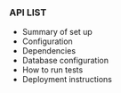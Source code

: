 ### API LIST ###

* Summary of set up
* Configuration
* Dependencies
* Database configuration
* How to run tests
* Deployment instructions
